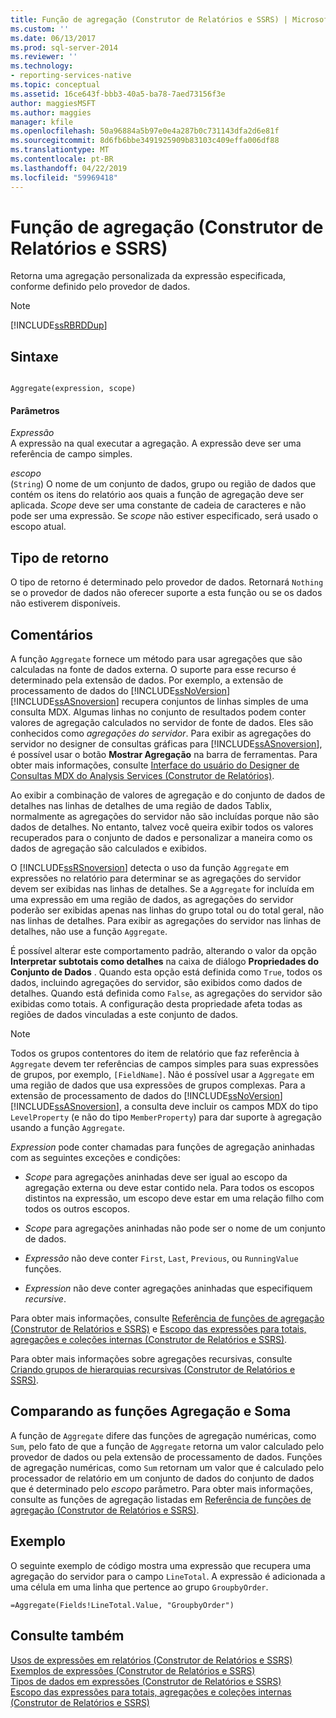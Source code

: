 ```yaml
---
title: Função de agregação (Construtor de Relatórios e SSRS) | Microsoft Docs
ms.custom: ''
ms.date: 06/13/2017
ms.prod: sql-server-2014
ms.reviewer: ''
ms.technology:
- reporting-services-native
ms.topic: conceptual
ms.assetid: 16ce643f-bbb3-40a5-ba78-7aed73156f3e
author: maggiesMSFT
ms.author: maggies
manager: kfile
ms.openlocfilehash: 50a96884a5b97e0e4a287b0c731143dfa2d6e81f
ms.sourcegitcommit: 8d6fb6bbe3491925909b83103c409effa006df88
ms.translationtype: MT
ms.contentlocale: pt-BR
ms.lasthandoff: 04/22/2019
ms.locfileid: "59969418"
---
```

# <a name="aggregate-function-report-builder-and-ssrs"></a>Função de agregação (Construtor de Relatórios e SSRS)
  Retorna uma agregação personalizada da expressão especificada, conforme definido pelo provedor de dados.  
  
> [!NOTE]  
>  [!INCLUDE[ssRBRDDup](../../includes/ssrbrddup-md.md)]  
  
## <a name="syntax"></a>Sintaxe  
  
```  
  
Aggregate(expression, scope)  
```  
  
#### <a name="parameters"></a>Parâmetros  
 *Expressão*  
 A expressão na qual executar a agregação. A expressão deve ser uma referência de campo simples.  
  
 *escopo*  
 (`String`) O nome de um conjunto de dados, grupo ou região de dados que contém os itens do relatório aos quais a função de agregação deve ser aplicada. *Scope* deve ser uma constante de cadeia de caracteres e não pode ser uma expressão. Se *scope* não estiver especificado, será usado o escopo atual.  
  
## <a name="return-type"></a>Tipo de retorno  
 O tipo de retorno é determinado pelo provedor de dados. Retornará `Nothing` se o provedor de dados não oferecer suporte a esta função ou se os dados não estiverem disponíveis.  
  
## <a name="remarks"></a>Comentários  
 A função `Aggregate` fornece um método para usar agregações que são calculadas na fonte de dados externa. O suporte para esse recurso é determinado pela extensão de dados. Por exemplo, a extensão de processamento de dados do [!INCLUDE[ssNoVersion](../../includes/ssnoversion-md.md)] [!INCLUDE[ssASnoversion](../../includes/ssasnoversion-md.md)] recupera conjuntos de linhas simples de uma consulta MDX. Algumas linhas no conjunto de resultados podem conter valores de agregação calculados no servidor de fonte de dados. Eles são conhecidos como *agregações do servidor*. Para exibir as agregações do servidor no designer de consultas gráficas para [!INCLUDE[ssASnoversion](../../includes/ssasnoversion-md.md)], é possível usar o botão **Mostrar Agregação** na barra de ferramentas. Para obter mais informações, consulte [Interface do usuário do Designer de Consultas MDX do Analysis Services &#40;Construtor de Relatórios&#41;](../analysis-services-mdx-query-designer-user-interface-report-builder.md).  
  
 Ao exibir a combinação de valores de agregação e do conjunto de dados de detalhes nas linhas de detalhes de uma região de dados Tablix, normalmente as agregações do servidor não são incluídas porque não são dados de detalhes. No entanto, talvez você queira exibir todos os valores recuperados para o conjunto de dados e personalizar a maneira como os dados de agregação são calculados e exibidos.  
  
 O [!INCLUDE[ssRSnoversion](../../includes/ssrsnoversion-md.md)] detecta o uso da função `Aggregate` em expressões no relatório para determinar se as agregações do servidor devem ser exibidas nas linhas de detalhes. Se a `Aggregate` for incluída em uma expressão em uma região de dados, as agregações do servidor poderão ser exibidas apenas nas linhas do grupo total ou do total geral, não nas linhas de detalhes. Para exibir as agregações do servidor nas linhas de detalhes, não use a função `Aggregate`.  
  
 É possível alterar este comportamento padrão, alterando o valor da opção **Interpretar subtotais como detalhes** na caixa de diálogo **Propriedades do Conjunto de Dados** . Quando esta opção está definida como `True`, todos os dados, incluindo agregações do servidor, são exibidos como dados de detalhes. Quando está definida como `False`, as agregações do servidor são exibidas como totais. A configuração desta propriedade afeta todas as regiões de dados vinculadas a este conjunto de dados.  
  
> [!NOTE]  
>  Todos os grupos contentores do item de relatório que faz referência à `Aggregate` devem ter referências de campos simples para suas expressões de grupos, por exemplo, `[FieldName]`. Não é possível usar a `Aggregate` em uma região de dados que usa expressões de grupos complexas. Para a extensão de processamento de dados do [!INCLUDE[ssNoVersion](../../includes/ssnoversion-md.md)][!INCLUDE[ssASnoversion](../../includes/ssasnoversion-md.md)], a consulta deve incluir os campos MDX do tipo `LevelProperty` (e não do tipo `MemberProperty`) para dar suporte à agregação usando a função `Aggregate`.  
  
 *Expression* pode conter chamadas para funções de agregação aninhadas com as seguintes exceções e condições:  
  
-   *Scope* para agregações aninhadas deve ser igual ao escopo da agregação externa ou deve estar contido nela. Para todos os escopos distintos na expressão, um escopo deve estar em uma relação filho com todos os outros escopos.  
  
-   *Scope* para agregações aninhadas não pode ser o nome de um conjunto de dados.  
  
-   *Expressão* não deve conter `First`, `Last`, `Previous`, ou `RunningValue` funções.  
  
-   *Expression* não deve conter agregações aninhadas que especifiquem *recursive*.  
  
 Para obter mais informações, consulte [Referência de funções de agregação &#40;Construtor de Relatórios e SSRS&#41;](report-builder-functions-aggregate-functions-reference.md) e [Escopo das expressões para totais, agregações e coleções internas &#40;Construtor de Relatórios e SSRS&#41;](expression-scope-for-totals-aggregates-and-built-in-collections.md).  
  
 Para obter mais informações sobre agregações recursivas, consulte [Criando grupos de hierarquias recursivas &#40;Construtor de Relatórios e SSRS&#41;](creating-recursive-hierarchy-groups-report-builder-and-ssrs.md).  
  
## <a name="comparing-the-aggregate-and-sum-functions"></a>Comparando as funções Agregação e Soma  
 A função de `Aggregate` difere das funções de agregação numéricas, como `Sum`, pelo fato de que a função de `Aggregate` retorna um valor calculado pelo provedor de dados ou pela extensão de processamento de dados. Funções de agregação numéricas, como `Sum` retornam um valor que é calculado pelo processador de relatório em um conjunto de dados do conjunto de dados que é determinado pelo *escopo* parâmetro. Para obter mais informações, consulte as funções de agregação listadas em [Referência de funções de agregação &#40;Construtor de Relatórios e SSRS&#41;](report-builder-functions-aggregate-functions-reference.md).  
  
## <a name="example"></a>Exemplo  
 O seguinte exemplo de código mostra uma expressão que recupera uma agregação do servidor para o campo `LineTotal`. A expressão é adicionada a uma célula em uma linha que pertence ao grupo `GroupbyOrder`.  
  
```  
=Aggregate(Fields!LineTotal.Value, "GroupbyOrder")  
```  
  
## <a name="see-also"></a>Consulte também  
 [Usos de expressões em relatórios &#40;Construtor de Relatórios e SSRS&#41;](expression-uses-in-reports-report-builder-and-ssrs.md)   
 [Exemplos de expressões &#40;Construtor de Relatórios e SSRS&#41;](expression-examples-report-builder-and-ssrs.md)   
 [Tipos de dados em expressões &#40;Construtor de Relatórios e SSRS&#41;](expressions-report-builder-and-ssrs.md)   
 [Escopo das expressões para totais, agregações e coleções internas &#40;Construtor de Relatórios e SSRS&#41;](expression-scope-for-totals-aggregates-and-built-in-collections.md)  
  
  
